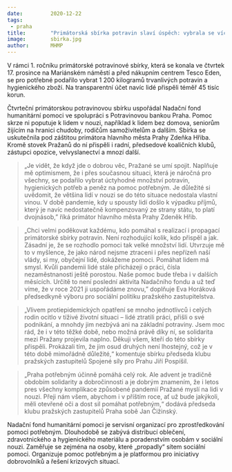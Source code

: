 ```yaml
---
date:         2020-12-22
tags:         
 - praha
title:        "Primátorská sbírka potravin slaví úspěch: vybrala se více jak tuna potravin a téměř 45 tisíc korun"
image: 	      sbirka.jpg
author:       MHMP
---
```

 
V rámci 1. ročníku primátorské potravinové sbírky, která se konala ve čtvrtek 17. prosince na Mariánském náměstí a před nákupním centrem Tesco Eden, se pro potřebné podařilo vybrat 1 200 kilogramů trvanlivých potravin a hygienického zboží. Na transparentní účet navíc lidé přispěli téměř 45 tisíc korun.

Čtvrteční primátorskou potravinovou sbírku uspořádal Nadační fond humanitární pomoci ve spolupráci s Potravinovou bankou Praha. Pomoc skrze ni poputuje k lidem v nouzi, například k lidem bez domova, seniorům žijícím na hranici chudoby, rodičům samoživitelům a dalším. Sbírka se uskutečnila pod záštitou primátora hlavního města Prahy Zdeňka Hřiba. Kromě stovek Pražanů do ní přispěli i radní, předsedové koaličních klubů, zástupci opozice, velvyslanectví a mnozí další.

> „Je vidět, že když jde o dobrou věc, Pražané se umí spojit. Naplňuje mě optimismem, že i přes současnou situaci, která je náročná pro všechny, se podařilo vybrat úctyhodné množství potravin, hygienických potřeb a peněz na pomoc potřebným. Je důležité si uvědomit, že většina lidí v nouzi se do této situace nedostala vlastní vinou. V době pandemie, kdy u spousty lidí došlo k výpadku příjmů, který je navíc nedostatečně kompenzovaný ze strany státu, to platí dvojnásob,” říká primátor hlavního města Prahy Zdeněk Hřib.

> „Chci velmi poděkovat každému, kdo pomáhal s realizací i propagací primátorské sbírky potravin. Není rozhodující kolik, kdo přispěl a jak. Zásadní je, že se rozhodlo pomoci tak velké množství lidí.  Utvrzuje mě to v myšlence, že jako národ nejsme ztraceni i přes nepřízeň naší vlády, si my, obyčejní lidé, dokážeme pomoci. Pomáhat lidem má smysl. Kvůli pandemii lidé stále přicházejí o práci, čísla nezaměstnanosti ještě porostou. Naše pomoc bude třeba i v dalších měsících. Určitě to není poslední aktivita Nadačního fondu a už teď víme, že v roce 2021 ji uspořádáme znovu,” doplňuje Eva Horáková předsedkyně výboru pro sociální politiku pražského zastupitelstva.

> „Vlivem protiepidemických opatření se mnoho jednotlivců i celých rodin ocitlo v tíživé životní situaci – lidé ztratili práci, přišli o své podnikání, a mnohdy jim nezbývá ani na základní potraviny. Jsem moc rád, že i v této těžké době, nebo možná právě díky ní, se solidarita mezi Pražany projevila naplno. Děkuji všem, kteří do této sbírky přispěli. Prokázali tím, že jim osud druhých není lhostejný, což je v této době mimořádně důležité,“ komentuje sbírku předseda klubu pražských zastupitelů Spojené síly pro Prahu Jiří Pospíšil.

> „Praha potřebným účinně pomáhá celý rok. Ale advent je tradičně obdobím solidarity a dobročinnosti a je dobrým znamením, že i letos pres všechny komplikace způsobené pandemií Pražané myslí na lidi v nouzi. Přeji nám všem, abychom i v příštím roce, ať už bude jakýkoli, měli otevřené oči a dost sil pomáhat potřebným,“ dodává předseda klubu pražských zastupitelů Praha sobě Jan Čižinský.

Nadační fond humanitární pomoci je servisní organizací pro zprostředkování pomoci potřebným. Dlouhodobě se zabývá distribucí oblečení, zdravotnického a hygienického materiálu a poradenstvím osobám v sociální nouzi. Zaměřuje se zejména na osoby, které „propadly“ sítem sociální pomoci. Organizuje pomoc potřebným a je platformou pro iniciativy dobrovolníků a řešení krizových situací.

 
